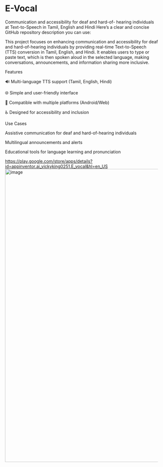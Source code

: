 # E-Vocal
Communication and accessibility for deaf and hard-of- hearing individuals at Text-to-Speech in Tamil, English and Hindi
Here’s a clear and concise GitHub repository description you can use:

This project focuses on enhancing communication and accessibility for deaf and hard-of-hearing individuals by providing real-time Text-to-Speech (TTS) conversion in Tamil, English, and Hindi.
It enables users to type or paste text, which is then spoken aloud in the selected language, making conversations, announcements, and information sharing more inclusive.

Features

🔊 Multi-language TTS support (Tamil, English, Hindi)

🌐 Simple and user-friendly interface

📱 Compatible with multiple platforms (Android/Web)

♿ Designed for accessibility and inclusion


Use Cases

Assistive communication for deaf and hard-of-hearing individuals

Multilingual announcements and alerts

Educational tools for language learning and pronunciation

https://play.google.com/store/apps/details?id=appinventor.ai_vickyking0251.E_vocal&hl=en_US
<img width="1804" height="964" alt="image" src="https://github.com/user-attachments/assets/b0c90fa4-643a-4987-b7b6-b83635989507" />
